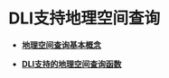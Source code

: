# DLI支持地理空间查询<a name="dli_01_0350"></a>

-   **[地理空间查询基本概念](地理空间查询基本概念.md)**  

-   **[DLI支持的地理空间查询函数](DLI支持的地理空间查询函数.md)**  


